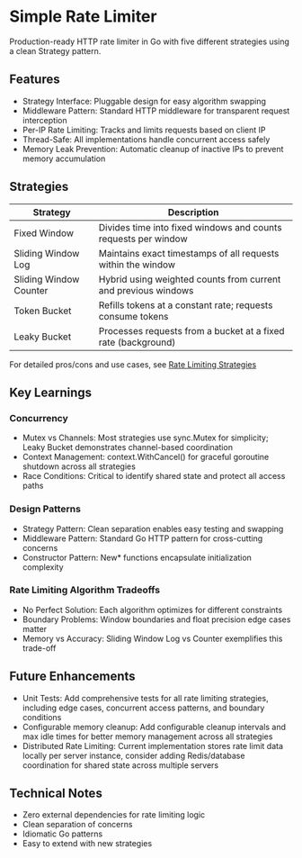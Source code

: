 # Simple Rate Limiter

Production-ready HTTP rate limiter in Go with five different strategies using a clean Strategy pattern.

## Features

- Strategy Interface: Pluggable design for easy algorithm swapping
- Middleware Pattern: Standard HTTP middleware for transparent request interception
- Per-IP Rate Limiting: Tracks and limits requests based on client IP
- Thread-Safe: All implementations handle concurrent access safely
- Memory Leak Prevention: Automatic cleanup of inactive IPs to prevent memory accumulation

## Strategies

| Strategy               | Description                                                    |
| ---------------------- | -------------------------------------------------------------- |
| Fixed Window           | Divides time into fixed windows and counts requests per window |
| Sliding Window Log     | Maintains exact timestamps of all requests within the window   |
| Sliding Window Counter | Hybrid using weighted counts from current and previous windows |
| Token Bucket           | Refills tokens at a constant rate; requests consume tokens     |
| Leaky Bucket           | Processes requests from a bucket at a fixed rate (background)  |

For detailed pros/cons and use cases, see [Rate Limiting Strategies](ratelimiter/strategy.md)

## Key Learnings

### Concurrency

- Mutex vs Channels: Most strategies use sync.Mutex for simplicity; Leaky Bucket demonstrates channel-based coordination
- Context Management: context.WithCancel() for graceful goroutine shutdown across all strategies
- Race Conditions: Critical to identify shared state and protect all access paths

### Design Patterns

- Strategy Pattern: Clean separation enables easy testing and swapping
- Middleware Pattern: Standard Go HTTP pattern for cross-cutting concerns
- Constructor Pattern: New\* functions encapsulate initialization complexity

### Rate Limiting Algorithm Tradeoffs

- No Perfect Solution: Each algorithm optimizes for different constraints
- Boundary Problems: Window boundaries and float precision edge cases matter
- Memory vs Accuracy: Sliding Window Log vs Counter exemplifies this trade-off

## Future Enhancements

- Unit Tests: Add comprehensive tests for all rate limiting strategies, including edge cases, concurrent access patterns, and boundary conditions
- Configurable memory cleanup: Add configurable cleanup intervals and max idle times for better memory management across all strategies
- Distributed Rate Limiting: Current implementation stores rate limit data locally per server instance, consider adding Redis/database coordination for shared state across multiple servers

## Technical Notes

- Zero external dependencies for rate limiting logic
- Clean separation of concerns
- Idiomatic Go patterns
- Easy to extend with new strategies
